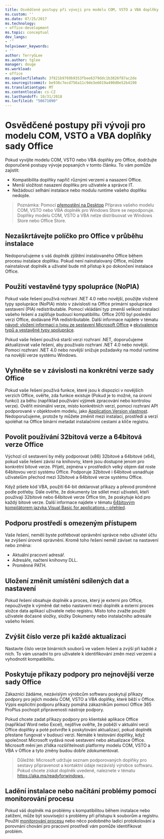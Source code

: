 ```yaml
---
title: Osvědčené postupy při vývoji pro modelu COM, VSTO a VBA doplňky sady Office
ms.custom: ''
ms.date: 07/25/2017
ms.technology:
- office-development
ms.topic: conceptual
dev_langs:
- ''
helpviewer_keywords:
- ''
author: TerryGLee
ms.author: tglee
manager: douge
ms.workload:
- office
ms.openlocfilehash: 3f821b9769b9353fbee6379ddc1b3826f87ac2de
ms.sourcegitcommit: be938c7ecd756a11c9de3e6019a490d0e52b4190
ms.translationtype: MT
ms.contentlocale: cs-CZ
ms.lasthandoff: 10/31/2018
ms.locfileid: "50671090"
---
```

# <a name="development-best-practices-for-com-vsto-and-vba-add-ins-in-office"></a>Osvědčené postupy při vývoji pro modelu COM, VSTO a VBA doplňky sady Office
  Pokud vyvíjíte modelu COM, VSTO nebo VBA doplňky pro Office, dodržujte doporučené postupy vývoje popsaných v tomto článku.   To vám pomůže zajistit:

-  Kompatibilita doplňky napříč různými verzemi a nasazení Office.
-  Menší složitost nasazení doplňku pro uživatele a správce IT.
-  Nežádoucí selhání instalace nebo modulu runtime vašeho doplňku nedojde.

>Poznámka: Pomocí [přemostění na Desktop](/windows/uwp/porting/desktop-to-uwp-root) Příprava vašeho modelu COM, VSTO nebo VBA doplněk pro Windows Store se nepodporuje. Doplňky modelu COM, VSTO a VBA nelze distribuovat ve Windows Store nebo Office Store. 
  
## <a name="do-not-check-for-office-during-installation"></a>Nezaškrtávejte políčko pro Office v průběhu instalace  
 Nedoporučujeme s váš doplněk zjištění instalovaného Office během procesu instalace doplňku. Pokud není nainstalovaný Office, můžete nainstalovat doplněk a uživatel bude mít přístup k po dokončení instalace Office. 
  
## <a name="use-embedded-interop-types-nopia"></a>Použití vestavěné typy spolupráce (NoPIA)  
Pokud vaše řešení používá rozhraní .NET 4.0 nebo novější, použijte vložené typy spolupráce (NoPIA) místo v závislosti na Office primární spolupráce sestavení (PIA) redistributable. Pomocí vkládání typ zmenší velikost instalaci vašeho řešení a zajišťuje budoucí kompatibilitu. Office 2010 byl poslední verzi Office, dodávané PIA redistributable. Další informace najdete v tématu [návod: vložení informací o typu ze sestavení Microsoft Office](https://msdn.microsoft.com/library/ee317478.aspx) a [ekvivalence typů a vestavěné typy spolupráce](/windows/uwp/porting/desktop-to-uwp-root).

Pokud vaše řešení používá starší verzi rozhraní .NET, doporučujeme aktualizovat vaše řešení, aby používalo rozhraní .NET 4.0 nebo novější. Pomocí rozhraní .NET 4.0 nebo novější snižuje požadavky na modul runtime na novější verze systému Windows.
  
## <a name="avoid-depending-on-specific-office-versions"></a>Vyhněte se v závislosti na konkrétní verze sady Office  
Pokud vaše řešení používá funkce, které jsou k dispozici v novějších verzích Office, ověřte, zda funkce existuje (Pokud je to možné, na úrovni funkcí) za běhu (například používání výjimek zpracování nebo kontrolou verze). Ověřit minimální verze, místo konkrétních verzí, pomocí rozhraní API podporované v objektovém modelu, jako [Application.Version vlastnost](<xref:Microsoft.Office.Interop.Excel._Application.Version%2A>). Nedoporučujeme, protože ty můžete změnit mezi instalací, prostředí a verzí spoléhat na Office binární metadat instalačními cestami a klíče registru.

## <a name="enable-both-32-bit-and-64-bit-office-usage"></a>Povolit používání 32bitová verze a 64bitová verze Office   
Výchozí cíl sestavení by měly podporovat (x86) 32bitové a 64bitové (x64), pokud vaše řešení závisí na knihovny, které jsou dostupné jenom pro konkrétní bitové verze. Přijetí, zejména v prostředích velký objem dat roste 64bitovou verzi systému Office. Podporuje 32bitové i 64bitové usnadňuje uživatelům přechod mezi 32bitové a 64bitové verze systému Office.

Když píšete kód VBA, použití 64-bit deklarovat příkazy a převod proměnné podle potřeby. Dále ověřte, že dokumenty lze sdílet mezi uživateli, kteří používají 32bitové nebo 64bitové verze Office tím, že poskytuje kód pro každý bitové verze. Další informace najdete v tématu [64bitovým kompilátorem jazyka Visual Basic for applications – přehled](/office/vba/Language/Concepts/Getting-Started/64-bit-visual-basic-for-applications-overview).

## <a name="support-restricted-environments"></a>Podporu prostředí s omezeným přístupem   
Vaše řešení, neměli byste potřebovat oprávnění správce nebo uživatel účtu ke zvýšení úrovně oprávnění. Kromě toho řešení neměl záviset na nastavení nebo změna:

- Aktuální pracovní adresář.
- Adresáře, načtení knihovny DLL.
- Proměnné PATH.

## <a name="change-the-save-location-of-shared-data-and-settings"></a>Uložení změnit umístění sdílených dat a nastavení
Pokud řešení obsahuje doplněk a proces, který je externí pro Office, nepoužívejte k výměně dat nebo nastavení mezi doplněk a externí proces složce data aplikací uživatele nebo registru. Místo toho zvažte použití uživatele dočasné složky, složky Dokumenty nebo instalačního adresáře vašeho řešení.

## <a name="increment-the-version-number-with-each-update"></a>Zvýšit číslo verze při každé aktualizaci
Nastavte číslo verze binárních souborů ve vašem řešení a zvýší při každé z nich. To vám usnadní to pro uživatele k identifikování změn mezi verzemi a vyhodnotit kompatibilitu.

## <a name="provide-support-statements-for-the-latest-versions-of-office"></a>Poskytuje příkazy podpory pro nejnovější verze sady Office
Zákazníci žádáme, nezávislým výrobcům softwaru poskytují příkazy podpory pro jejich modelu COM, VSTO a VBA doplňky, které běží v Office. Výpis explicitní podporu příkazy pomáhá zákazníkům pomocí Office 365 ProPlus pochopit připravenosti nástroje podpory. 

Pokud chcete zadat příkazy podpory pro klientské aplikace Office (například Word nebo Excel), nejdříve ověřte, že poběží v aktuální verzi Office doplňky a poté potvrďte k poskytování aktualizací, pokud doplněk přestane fungovat v budoucí verzi. Nemáte k testování doplňky, když společnost Microsoft vydává nové sestavení nebo aktualizace Office. Microsoft mění jen zřídka rozšiřitelnosti platformy modelu COM, VSTO a VBA v Office a tyto změny budou dobře zdokumentovat.

>Důležité: Microsoft udržuje seznam podporovaných doplňky pro sestavy připravenost a kontaktní údaje nezávislý výrobce softwaru. Pokud chcete získat doplněk uvedené, naleznete v tématu [ https://aka.ms/readyforwindows ](https://aka.ms/readyforwindows).

## <a name="use-process-monitor-to-help-debug-installation-or-loading-issues"></a>Ladění instalace nebo načítání problémy pomocí monitorování procesu
Pokud váš doplněk má problémy s kompatibilitou během instalace nebo zatížení, může být související s problémy při přístupu k souborům a registru. Použití [monitorování procesu](/sysinternals/downloads/procmon) nebo něco podobného ladicí protokolování a porovnání chování pro pracovní prostředí vám pomůže identifikovat problém.
